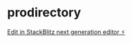 # prodirectory

[Edit in StackBlitz next generation editor ⚡️](https://stackblitz.com/~/github.com/digitalrebel85/prodirectory)